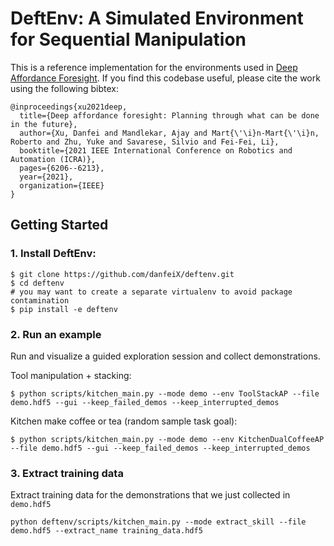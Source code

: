 # DeftEnv: A Simulated Environment for Sequential Manipulation

This is a reference implementation for the environments used in [Deep Affordance Foresight](https://arxiv.org/abs/2011.08424).
If you find this codebase useful, please cite the work using the following bibtex:

```
@inproceedings{xu2021deep,
  title={Deep affordance foresight: Planning through what can be done in the future},
  author={Xu, Danfei and Mandlekar, Ajay and Mart{\'\i}n-Mart{\'\i}n, Roberto and Zhu, Yuke and Savarese, Silvio and Fei-Fei, Li},
  booktitle={2021 IEEE International Conference on Robotics and Automation (ICRA)},
  pages={6206--6213},
  year={2021},
  organization={IEEE}
}
```

## Getting Started
### 1. Install DeftEnv:
```
$ git clone https://github.com/danfeiX/deftenv.git
$ cd deftenv
# you may want to create a separate virtualenv to avoid package contamination
$ pip install -e deftenv
```

### 2. Run an example
Run and visualize a guided exploration session and collect demonstrations.

Tool manipulation + stacking:
```angular2html
$ python scripts/kitchen_main.py --mode demo --env ToolStackAP --file demo.hdf5 --gui --keep_failed_demos --keep_interrupted_demos
```

Kitchen make coffee or tea (random sample task goal):
```angular2html
$ python scripts/kitchen_main.py --mode demo --env KitchenDualCoffeeAP --file demo.hdf5 --gui --keep_failed_demos --keep_interrupted_demos
```

### 3. Extract training data
Extract training data for the demonstrations that we just collected in `demo.hdf5`
```angular2html
python deftenv/scripts/kitchen_main.py --mode extract_skill --file demo.hdf5 --extract_name training_data.hdf5
```